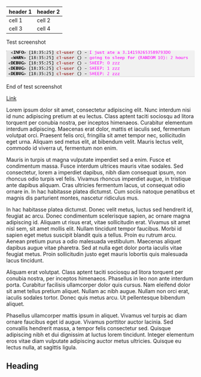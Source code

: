  header 1 | header 2 
 ---------|--------- 
 cell 1   | cell 2   
 cell 3   | cell 4   

Test screenshot

![screenhot](./images/test.png)

End of test screenshot

[Link](#Heading)

Lorem ipsum dolor sit amet, consectetur adipiscing elit. Nunc interdum nisi id nunc adipiscing pretium at eu lectus. Class aptent taciti sociosqu ad litora torquent per conubia nostra, per inceptos himenaeos. Curabitur elementum interdum adipiscing. Maecenas erat dolor, mattis et iaculis sed, fermentum volutpat orci. Praesent felis orci, fringilla sit amet tempor nec, sollicitudin eget urna. Aliquam sed metus elit, at bibendum velit. Mauris lectus velit, commodo id viverra ut, fermentum non enim.

Mauris in turpis ut magna vulputate imperdiet sed a enim. Fusce et condimentum massa. Fusce interdum ultrices mauris vitae sodales. Sed consectetur, lorem a imperdiet dapibus, nibh diam consequat ipsum, non rhoncus odio turpis vel felis. Vivamus rhoncus imperdiet augue, in tristique ante dapibus aliquam. Cras ultricies fermentum lacus, ut consequat odio ornare in. In hac habitasse platea dictumst. Cum sociis natoque penatibus et magnis dis parturient montes, nascetur ridiculus mus.

In hac habitasse platea dictumst. Donec velit metus, luctus sed hendrerit id, feugiat ac arcu. Donec condimentum scelerisque sapien, ac ornare magna adipiscing id. Aliquam ut risus erat, vitae sollicitudin erat. Vivamus sit amet nisl sem, sit amet mollis elit. Nullam tincidunt tempor faucibus. Morbi id sapien eget metus suscipit blandit quis a tellus. Proin eu rutrum arcu. Aenean pretium purus a odio malesuada vestibulum. Maecenas aliquet dapibus augue vitae pharetra. Sed at nulla eget dolor porta iaculis vitae feugiat metus. Proin sollicitudin justo eget mauris lobortis quis malesuada lacus tincidunt.

Aliquam erat volutpat. Class aptent taciti sociosqu ad litora torquent per conubia nostra, per inceptos himenaeos. Phasellus in leo non ante interdum porta. Curabitur facilisis ullamcorper dolor quis cursus. Nam eleifend dolor sit amet tellus pretium aliquet. Nullam ac nibh augue. Nullam non orci erat, iaculis sodales tortor. Donec quis metus arcu. Ut pellentesque bibendum aliquet.

Phasellus ullamcorper mattis ipsum in aliquet. Vivamus vel turpis ac diam ornare faucibus eget id augue. Vivamus porttitor auctor lacinia. Sed convallis hendrerit massa, a tempor felis consectetur sed. Quisque adipiscing nibh et dui dignissim at luctus lorem tincidunt. Integer elementum eros vitae diam vulputate adipiscing auctor metus ultricies. Quisque eu lectus nulla, at sagittis ligula.

## Heading

